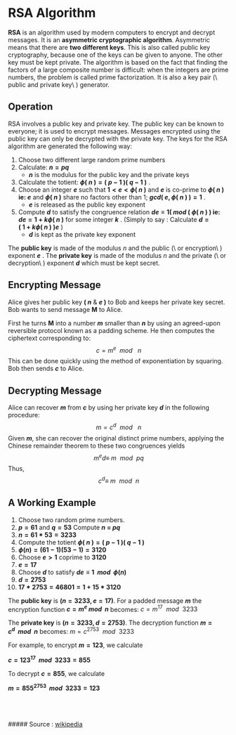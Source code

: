 # RSA Algorithm
**RSA** is an algorithm used by modern computers to encrypt and decrypt messages. It is an **asymmetric cryptographic algorithm**. Asymmetric means that there are **two different keys**. This is also called public key cryptography, because one of the keys can be given to anyone. The other key must be kept private. The algorithm is based on the fact that finding the factors of a large composite number is difficult: when the integers are prime numbers, the problem is called prime factorization. It is also a key pair (\ public and private key\ ) generator.
## Operation
RSA involves a public key and private key. The public key can be known to everyone; it is used to encrypt messages. Messages encrypted using the public key can only be decrypted with the private key. The keys for the RSA algorithm are generated the following way:
1. Choose two different large random prime numbers
1. Calculate: **$n = pq$**
    * **$n$** is the modulus for the public key and the private keys
1. Calculate the totient: **$\phi (\ n\ ) = (\ p\ - \ 1\ )(\  q\  -\  1\ )$** .
1. Choose an integer **$e$** such that **$1 < e < \phi (\ n\ )$** and **$e$** is co-prime to **$\phi (\ n\ )$ ie: $e$** and **$\phi (\ n\ )$** share no factors other than 1; **$gcd (\ e, \phi (\ n\ )\ ) = 1$** .
    * **$e$** is released as the public key exponent
1. Compute **$d$** to satisfy the congruence relation **$de \equiv 1 (\ mod\ (\ \phi (\ n\ )\ )$ ie: $de = 1 + k\phi(\ n\ )$** for some integer **$k$** . (Simply to say : Calculate **$d = (\ 1\ +\ k\phi(\ n\ )\ )e$** )
    * **$d$** is kept as the private key exponent

The **public key** is made of the modulus $n$ and the public (\ or encryption\ ) exponent **$e$** .
The **private key** is made of the modulus $n$ and the private (\ or decryption\ ) exponent **$d$** which must be kept secret.

## Encrypting Message
Alice gives her public key **$(\ n$** & **$e\ )$** to Bob and keeps her private key secret. Bob wants to send message **M** to Alice.

First he turns **M** into a number **$m$** smaller than **$n$** by using an agreed-upon reversible protocol known as a padding scheme. He then computes the ciphertext corresponding to:
$$
    c = m^e \ \ mod\ \ \ n
$$
This can be done quickly using the method of exponentiation by squaring. Bob then sends **$c$** to Alice.

## Decrypting Message
Alice can recover **$m$** from **$c$** by using her private key **$d$** in the following procedure:
$$
    m = c^d\ \ mod\ \ \ n
$$
Given **$m$**, she can recover the original distinct prime numbers, applying the Chinese remainder theorem to these two congruences yields
$$
    m^ed \equiv \ m\ \ mod\ \ pq
$$
Thus,
$$
    c^d \equiv \ m\ \ mod\ \ n
$$
## A Working Example
1. Choose two random prime numbers.
2. **$p = 61$** and **$q = 53$** Compute **$n$ = $pq$**
3. **$n=61*53=3233$**
4. Compute the totient **$\phi (\ n\ ) = (\ p\ - \ 1\ )(\  q\  -\  1\ )$**
5. **$\phi (n)=(61-1)(53-1)=3120$**
6. Choose **$e>1$** coprime to **$3120$**
7. **$e = 17$**
8. Choose **$d$** to satisfy **$de \equiv 1\ \  mod \ \ \phi(n)$**
9. **$d=2753$**
10. **$17*2753=46801=1+15*3120$**

The **public key** is **$(n=3233, e=17)$**. For a padded message **$m$** the encryption function **$c=m^e\  mod\ \  n$** becomes: $c=m^{17}\ \ mod\ \ 3233$

The **private key** is **$(n=3233, d=2753)$**. The decryption function **$m=c^d\ \ mod\ \ n$** becomes: $m=c^{2753}\ \ mod\ \  3233$

For example, to encrypt **$m=123$**, we calculate

**$c=123^{17}\ \ mod\ \ 3233=855$** 

To decrypt **$c=855$**, we calculate

**$m=855^{2753}\ \ mod\ \ 3233=123$**

<br><br><br>##### Source : [wikipedia](https://simple.wikipedia.org/wiki/RSA_algorithm)</br></br></br>
